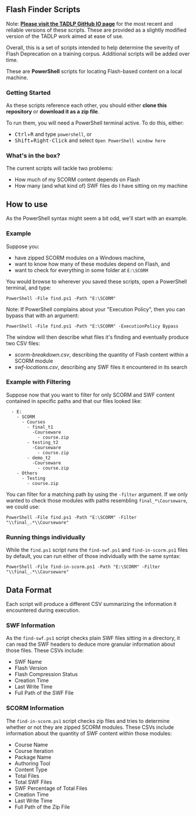 ## Flash Finder Scripts
Note: **[Please visit the TADLP GitHub IO page](https://tadlp.github.io/)** for the most recent and reliable versions of these scripts.  These are provided as a slightly modified version of the TADLP work aimed at ease of use. 

Overall, this is a set of scripts intended to help determine the severity of Flash Deprecation on a training corpus.  Additional scripts will be added over time.  

These are **PowerShell** scripts for locating Flash-based content on a local machine.  

### Getting Started
As these scripts reference each other, you should either **clone this repository** or **download it as a zip file**.

To run them, you will need a PowerShell terminal active.  To do this, either:
- <kbd>Ctrl</kbd>+<kbd>R</kbd> and type `powershell`, or
- <kbd>Shift</kbd>+<kbd>Right-Click</kbd> and select `Open PowerShell window here`

### What's in the box?
The current scripts will tackle two problems:
- How much of my SCORM content depends on Flash
- How many (and what kind of) SWF files do I have sitting on my machine

## How to use
As the PowerShell syntax might seem a bit odd, we'll start with an example.

### Example 
Suppose you:
- have zipped SCORM modules on a Windows machine,
- want to know how many of these modules depend on Flash, and
- want to check for everything in some folder at `E:\SCORM`

You would browse to wherever you saved these scripts, open a PowerShell terminal, and type:
```
PowerShell -File find.ps1 -Path "E:\SCORM"
```

Note: If PowerShell complains about your "Execution Policy", then you can bypass that with an argument:
```
PowerShell -File find.ps1 -Path "E:\SCORM" -ExecutionPolicy Bypass
```

The window will then describe what files it's finding and eventually produce two CSV files:
- *scorm-breakdown.csv*, describing the quantity of Flash content within a SCORM module
- *swf-locations.csv*, describing any SWF files it encountered in its search

### Example with Filtering
Suppose now that you want to filter for only SCORM and SWF content contained in specific paths and that our files looked like:
```
  - E:
    - SCORM
      - Courses
        - final_t1
          -Courseware
            - course.zip
        - testing_t2
          -Courseware
            - course.zip
        - demo_t2
          -Courseware
            - course.zip
    - Others
      - Testing
        - course.zip
```
You can filter for a matching path by using the `-filter` argument.  If we only wanted to check those modules with paths resembling `final_*\Courseware`, we could use:
```
PowerShell -File find.ps1 -Path "E:\SCORM" -Filter "\\final_.*\\Courseware"
```

### Running things individually
While the `find.ps1` script runs the `find-swf.ps1` and `find-in-scorm.ps1` files by default, you can run either of those individually with the same syntax:
```
PowerShell -File find-in-scorm.ps1 -Path "E:\SCORM" -Filter "\\final_.*\\Courseware"
```

## Data Format
Each script will produce a different CSV summarizing the information it encountered during execution.

### SWF Information
As the `find-swf.ps1` script checks plain SWF files sitting in a directory, it can read the SWF headers to deduce more granular information about those files.  These CSVs include:
- SWF Name
- Flash Version
- Flash Compression Status
- Creation Time
- Last Write Time
- Full Path of the SWF File

### SCORM Information
The `find-in-scorm.ps1` script checks zip files and tries to determine whether or not they are zipped SCORM modules.  These CSVs include information about the quantity of SWF content within those modules:
- Course Name
- Course Iteration
- Package Name
- Authoring Tool
- Content Type
- Total Files
- Total SWF Files
- SWF Percentage of Total Files
- Creation Time
- Last Write Time
- Full Path of the Zip File
